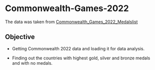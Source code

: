 # Commonwealth-Games-2022 

The data was taken from [Commonwealth_Games_2022_Medalslist](https://www.kaggle.com/datasets/subhadeeptasahoo/commonwealth-games-2022-medalslist)

## Objective

 * Getting Commonwealth 2022 data and loading it for data analysis.

 * Finding out the countries with highest gold, silver and bronze medals and with no medals.
